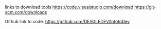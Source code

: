 links to download tools
https://code.visualstudio.com/download 
https://git-scm.com/downloads 


Github link to code.
https://github.com/DEAGLEDEV/IntotoDev 